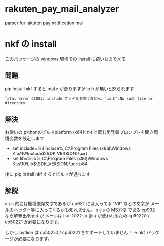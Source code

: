 # rakuten_pay_mail_analyzer
parser for rakuten pay notification mail


# nkf の install

このパッケージの windows 環境での install に躓いたのでメモ

## 問題

pip install nkf すると make が走りますが io.h が無いと怒られます

```
fatal error C1083: include ファイルを開けません。'io.h':No such file or directory
```

## 解決

お使いの pythonのビルドplatform (x64とか) と同じ開発者プロンプトを開き環境変数を設定します

- set include=%4include%;C:\Program Files (x86)\Windows Kits\10\Include\${SDK_VERSION}\ucrt
- set lib=%lib%;C:\Program Files (x86)\Windows Kits\10\Lib\${SDK_VERSION}\ucrt\x64

後に pip install nkf するとビルドが通ります

## 解説

s-jis 的には機種依存文字であるが cp932 には入ってる "Ⅶ" などの文字が
メールのヘッダー等に入ってくるかも知れません。
s-jis の MS方便 である cp932 なら解釈出来ますが
メールは iso-2022-jp (jis) が使われるため cp50220 / cp50221 が必要になります。

しかし python は cp50220 / cp50221 をサポートしていません！
→ nkf パッケージが必要になります。



